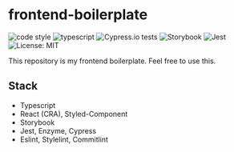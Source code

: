 # frontend-boilerplate
<p>
    <img alt="code style" src="https://img.shields.io/badge/code_style-standard-brightgreen.svg" />
    <img alt="typescript" src="https://camo.githubusercontent.com/71182b7c92d3c36c24eae5342f373d773d58c11d/68747470733a2f2f666c61742e62616467656e2e6e65742f62616467652f69636f6e2f54797065643f69636f6e3d74797065736372697074266c6162656c266c6162656c436f6c6f723d626c756526636f6c6f723d353535353535" />
    <img alt="Cypress.io tests" src="https://img.shields.io/badge/cypress.io-tests-green.svg" />
    <img alt="Storybook" src="https://github.com/storybookjs/brand/raw/master/badge/badge-storybook.svg?sanitize=true" />
    <img alt="Jest" src="https://jestjs.io/img/jest-badge.svg" />
    <img alt="License: MIT" src="https://img.shields.io/badge/License-MIT-green.svg" />
</p>

This repository is my frontend boilerplate. Feel free to use this.

## Stack

- Typescript
- React (CRA), Styled-Component
- Storybook
- Jest, Enzyme, Cypress
- Eslint, Stylelint, Commitlint
